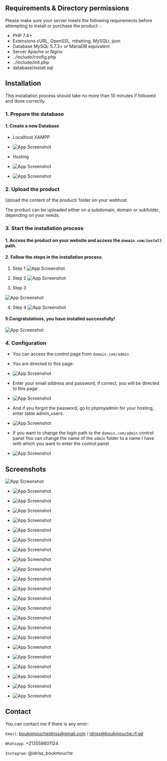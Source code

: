 
## Requirements & Directory permissions

Please make sure your server meets the following requirements before attempting to install or purchase the product. :
- PHP 7.4+
- Extensions cURL, OpenSSL, mbstring, MySQLi, json
- Database MySQL 5.7.3+ or MariaDB equivalent
- Server Apache or Nginx
- ../include/config.php
- ../include/init.php
- database/install.sql

## Installation
This installation process should take no more than 10 minutes if followed and done correctly.

### 1. Prepare the database
#### 1. Create a new Database
- Localhost XAMPP

- ![App Screenshot](https://raw.githubusercontent.com/TerminalDZ/TRPortfolio/main/image/3.png)

- Hosting
- ![App Screenshot](https://raw.githubusercontent.com/TerminalDZ/TRPortfolio/main/image/28.png)

- ![App Screenshot](https://raw.githubusercontent.com/TerminalDZ/TRPortfolio/main/image/29.png)

### 2. Upload the product

Upload the content of the product/ folder on your webhost.

The product can be uploaded either on a subdomain, domain or subfolder, depending on your needs.

### 3. Start the installation process

#### 1. Access the product on your website and access the `domain.com/install` path.

#### 2. Follow the steps in the installation process.

1. Step 1
![App Screenshot](https://raw.githubusercontent.com/TerminalDZ/TRPortfolio/main/image/1.png)

2. Step 2
![App Screenshot](https://raw.githubusercontent.com/TerminalDZ/TRPortfolio/main/image/2.png)

3. Step 3

![App Screenshot](https://raw.githubusercontent.com/TerminalDZ/TRPortfolio/main/image/4.png)

4. Step 4
![App Screenshot](https://raw.githubusercontent.com/TerminalDZ/TRPortfolio/main/image/5.png)

#### 5.Congratulations, you have installed successfully!

![App Screenshot](https://raw.githubusercontent.com/TerminalDZ/TRPortfolio/main/image/6.png)

### 4. Configuration

- You can access the control page from `domain.com/admin.`

- You are directed to this page:
- ![App Screenshot](https://raw.githubusercontent.com/TerminalDZ/TRPortfolio/main/image/12.png)


- Enter your email address and password, if correct, you will be directed to this page:
- ![App Screenshot](https://raw.githubusercontent.com/TerminalDZ/TRPortfolio/main/image/13.png)


- And if you forgot the password, go to phpmyadmin for your hosting, enter table admin_users:
- ![App Screenshot](https://raw.githubusercontent.com/TerminalDZ/TRPortfolio/main/image/32.png)

- If you want to change the login path to the `domain.com/admin` control panel You can change the name of the `admin` folder to a name I have with which you want to enter the control panel
- ![App Screenshot](https://raw.githubusercontent.com/TerminalDZ/TRPortfolio/main/image/33.png)

## Screenshots

 ![App Screenshot](https://raw.githubusercontent.com/TerminalDZ/TRPortfolio/main/image/TRPortfoliotr.png)

- ![App Screenshot](https://raw.githubusercontent.com/TerminalDZ/TRPortfolio/main/image/6.png)

- ![App Screenshot](https://raw.githubusercontent.com/TerminalDZ/TRPortfolio/main/image/7.png)

- ![App Screenshot](https://raw.githubusercontent.com/TerminalDZ/TRPortfolio/main/image/8.png)
- ![App Screenshot](https://raw.githubusercontent.com/TerminalDZ/TRPortfolio/main/image/9.png)
- ![App Screenshot](https://raw.githubusercontent.com/TerminalDZ/TRPortfolio/main/image/10.png)
- ![App Screenshot](https://raw.githubusercontent.com/TerminalDZ/TRPortfolio/main/image/11.png)
- ![App Screenshot](https://raw.githubusercontent.com/TerminalDZ/TRPortfolio/main/image/12.png)
- ![App Screenshot](https://raw.githubusercontent.com/TerminalDZ/TRPortfolio/main/image/13.png)
- ![App Screenshot](https://raw.githubusercontent.com/TerminalDZ/TRPortfolio/main/image/14.png)
- ![App Screenshot](https://raw.githubusercontent.com/TerminalDZ/TRPortfolio/main/image/15.png)
- ![App Screenshot](https://raw.githubusercontent.com/TerminalDZ/TRPortfolio/main/image/16.png)
- ![App Screenshot](https://raw.githubusercontent.com/TerminalDZ/TRPortfolio/main/image/17.png)
- ![App Screenshot](https://raw.githubusercontent.com/TerminalDZ/TRPortfolio/main/image/18.png)
- ![App Screenshot](https://raw.githubusercontent.com/TerminalDZ/TRPortfolio/main/image/19.png)
- ![App Screenshot](https://raw.githubusercontent.com/TerminalDZ/TRPortfolio/main/image/20.png)
- ![App Screenshot](https://raw.githubusercontent.com/TerminalDZ/TRPortfolio/main/image/21.png)
- ![App Screenshot](https://raw.githubusercontent.com/TerminalDZ/TRPortfolio/main/image/22.png)
- ![App Screenshot](https://raw.githubusercontent.com/TerminalDZ/TRPortfolio/main/image/23.png)
- ![App Screenshot](https://raw.githubusercontent.com/TerminalDZ/TRPortfolio/main/image/24.png)

- ![App Screenshot](https://raw.githubusercontent.com/TerminalDZ/TRPortfolio/main/image/25.png)
- ![App Screenshot](https://raw.githubusercontent.com/TerminalDZ/TRPortfolio/main/image/26.png)
- ![App Screenshot](https://raw.githubusercontent.com/TerminalDZ/TRPortfolio/main/image/27.png)


## Contact

You can contact me if there is any error:

`Email`: boukemoucheidriss@gmail.com / idriss@boukmouche.rf.gd

`Whatsapp`: +213558601124

`Instagram`: @idriss_boukmouche

